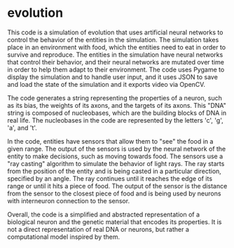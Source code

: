 # evolution
This code is a simulation of evolution that uses artificial neural networks to control the behavior of the entities in the simulation. The simulation takes place in an environment with food, which the entities need to eat in order to survive and reproduce. The entities in the simulation have neural networks that control their behavior, and their neural networks are mutated over time in order to help them adapt to their environment. The code uses Pygame to display the simulation and to handle user input, and it uses JSON to save and load the state of the simulation and it exports video via OpenCV.

The code generates a string representing the properties of a neuron, such as its bias, the weights of its axons, and the targets of its axons. This "DNA" string is composed of nucleobases, which are the building blocks of DNA in real life. The nucleobases in the code are represented by the letters 'c', 'g', 'a', and 't'.

In the code, entities have sensors that allow them to "see" the food in a given range. The output of the sensors is used by the neural network of the entity to make decisions, such as moving towards food. The sensors use a "ray casting" algorithm to simulate the behavior of light rays. The ray starts from the position of the entity and is being casted in a particular direction, specified by an angle. The ray continues until it reaches the edge of its range or until it hits a piece of food. The output of the sensor is the distance from the sensor to the closest piece of food and is being used by neurons with interneuron connection to the sensor.

Overall, the code is a simplified and abstracted representation of a biological neuron and the genetic material that encodes its properties. It is not a direct representation of real DNA or neurons, but rather a computational model inspired by them.
